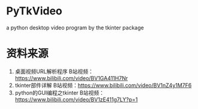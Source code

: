 # PyTkVideo
a python desktop video program by the tkinter package

# 资料来源
1. 桌面视频URL解析程序 B站视频：https://www.bilibili.com/video/BV1GA411H7Nr
2. tkinter部件详解 B站视频：https://www.bilibili.com/video/BV1nZ4y1M7F6
3. python的GUI编程之tkinter B站视频：https://www.bilibili.com/video/BV1zE411g7LY?p=1